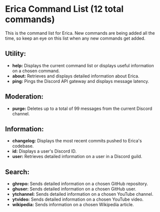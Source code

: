 # Erica Command List (12 total commands)
This is the command list for Erica. New commands are being added all the time, so keep an eye on this list
when any new commands get added.

## Utility:
* **help:** Displays the current command list or displays useful information on a chosen command. 
* **about:** Retrieves and displays detailed information about Erica.
* **ping:** Pings the Discord API gateway and displays message latency.

## Moderation:
* **purge:** Deletes up to a total of 99 messages from the current Discord channel.

## Information:
* **changelog:** Displays the most recent commits pushed to Erica's codebase.
* **id:** Displays a user's Discord ID.
* **user:** Retrieves detailed information on a user in a Discord guild.

## Search:
* **ghrepo:** Sends detailed information on a chosen GitHub repository.
* **ghuser:** Sends detailed information on a chosen GitHub user.
* **ytchannel:** Sends detailed information on a chosen YouTube channel.
* **ytvideo:** Sends detailed information on a chosen YouTube video.
* **wikipedia:** Sends information on a chosen Wikipedia article.